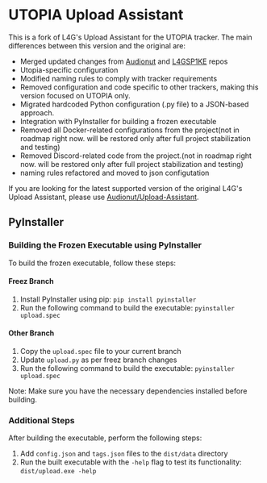 # UTOPIA Upload Assistant

This is a fork of L4G's Upload Assistant for the UTOPIA tracker. The main differences between this version and the original are:

* Merged updated changes from [Audionut](https://github.com/Audionut/Upload-Assistant) and [L4GSP1KE](https://github.com/L4GSP1KE/Upload-Assistant) repos
* Utopia-specific configuration
* Modified naming rules to comply with tracker requirements
* Removed configuration and code specific to other trackers, making this version focused on UTOPIA only.
* Migrated hardcoded Python configuration (.py file) to a JSON-based approach.
* Integration with PyInstaller for building a frozen executable
* Removed all Docker-related configurations from the project(not in roadmap right now. will be restored only after full project stabilization and testing)
* Removed Discord-related code from the project.(not in roadmap right now. will be restored only after full project stabilization and testing)
* naming rules refactored and moved to json configutation

If you are looking for the latest supported version of the original L4G's Upload Assistant, please use [Audionut/Upload-Assistant](https://github.com/Audionut/Upload-Assistant).

## PyInstaller

### Building the Frozen Executable using PyInstaller

To build the frozen executable, follow these steps:

#### Freez Branch

1. Install PyInstaller using pip: `pip install pyinstaller`
2. Run the following command to build the executable: `pyinstaller upload.spec`

#### Other Branch

1. Copy the `upload.spec` file to your current branch
2. Update `upload.py` as per freez branch changes
3. Run the following command to build the executable: `pyinstaller upload.spec`

Note: Make sure you have the necessary dependencies installed before building.

### Additional Steps

After building the executable, perform the following steps:

1. Add `config.json` and `tags.json` files to the `dist/data` directory
2. Run the built executable with the `-help` flag to test its functionality: `dist/upload.exe -help`
